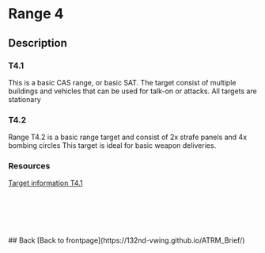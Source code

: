 # Range 4

## Description
### T4.1
This is a basic CAS range, or basic SAT.
The target consist of multiple buildings and vehicles that can be used for talk-on or attacks. All targets are stationary


### T4.2
Range T4.2 is a basic range target and consist of 2x strafe panels and 4x bombing circles
This target is ideal for basic weapon deliveries.




### Resources
[Target information T4.1](/ATRM_Brief/Files/ATRM_RANGE4_T4.1.PDF)  



<br>
<br>
<br>
<br>
<br>
## Back
[Back to frontpage](https://132nd-vwing.github.io/ATRM_Brief/)